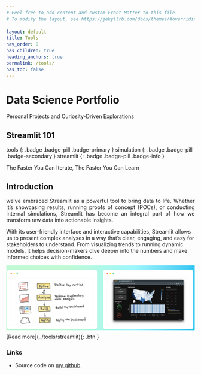 ```yaml
---
# Feel free to add content and custom Front Matter to this file.
# To modify the layout, see https://jekyllrb.com/docs/themes/#overriding-theme-defaults

layout: default
title: Tools
nav_order: 8
has_children: true
heading_anchors: true
permalink: /tools/
has_toc: false
---
```


# Data Science Portfolio
Personal Projects and Curiosity-Driven Explorations
<br>

## Streamlit 101
tools
{: .badge .badge-pill .badge-primary }
simulation
{: .badge .badge-pill .badge-secondary }
streamlit
{: .badge .badge-pill .badge-info }

The Faster You Can Iterate, The Faster You Can Learn

## Introduction
<p style='text-align: justify;'>
we’ve embraced Streamlit as a powerful tool to bring data to life. Whether it’s showcasing results, running proofs of concept (POCs), or conducting internal simulations, Streamlit has become an integral part of how we transform raw data into actionable insights.

With its user-friendly interface and interactive capabilities, Streamlit allows us to present complex analyses in a way that’s clear, engaging, and easy for stakeholders to understand. From visualizing trends to running dynamic models, it helps decision-makers dive deeper into the numbers and make informed choices with confidence.
</p>

<img src="/assets/images/tools/streamlit_07.png" alt="drawing"/>

<span class="fs-3">
[Read more](../tools/streamlit){: .btn }
</span>


### Links
- Source code on [my github](https://github.com/imanursar/)